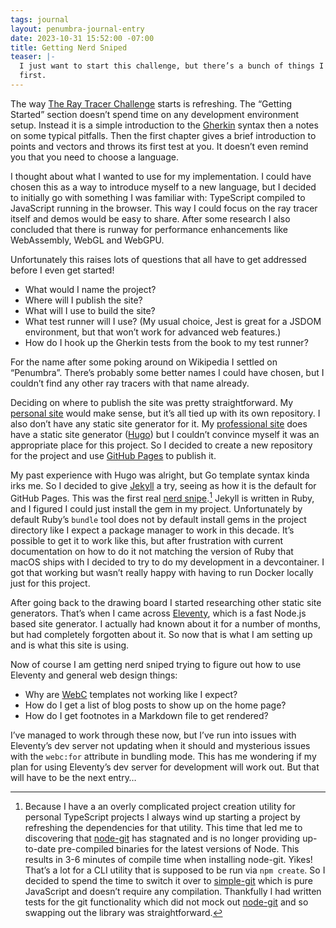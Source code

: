 ```yaml
---
tags: journal
layout: penumbra-journal-entry
date: 2023-10-31 15:52:00 -07:00
title: Getting Nerd Sniped
teaser: |-
  I just want to start this challenge, but there’s a bunch of things I need to figure out
  first.
---
```


The way [The Ray Tracer Challenge] starts is refreshing. The “Getting Started” section
doesn’t spend time on any development environment setup. Instead it is a simple introduction
to the [Gherkin] syntax then a notes on some typical pitfalls. Then the first chapter gives
a brief introduction to points and vectors and throws its first test at you. It doesn’t even
remind you that you need to choose a language.

[the ray tracer challenge]: https://pragprog.com/titles/jbtracer/the-ray-tracer-challenge/
[gherkin]: https://cucumber.io/docs/gherkin/

I thought about what I wanted to use for my implementation. I could have chosen this as a
way to introduce myself to a new language, but I decided to initially go with something I
was familiar with: TypeScript compiled to JavaScript running in the browser. This way I
could focus on the ray tracer itself and demos would be easy to share. After some research I
also concluded that there is runway for performance enhancements like WebAssembly, WebGL and
WebGPU.

Unfortunately this raises lots of questions that all have to get addressed before I even get
started!

- What would I name the project?
- Where will I publish the site?
- What will I use to build the site?
- What test runner will I use? (My usual choice, Jest is great for a JSDOM environment, but
  that won’t work for advanced web features.)
- How do I hook up the Gherkin tests from the book to my test runner?

For the name after some poking around on Wikipedia I settled on “Penumbra”. There’s probably
some better names I could have chosen, but I couldn’t find any other ray tracers with that
name already.

Deciding on where to publish the site was pretty straightforward. My [personal site] would
make sense, but it’s all tied up with its own repository. I also don’t have any static site
generator for it. My [professional site] does have a static site generator ([Hugo]) but I
couldn’t convince myself it was an appropriate place for this project. So I decided to
create a new repository for the project and use [GitHub Pages] to publish it.

[personal site]: https://limulus.net/
[professional site]: https://unallocated.com/
[hugo]: https://gohugo.io/
[github pages]: https://pages.github.com/

My past experience with Hugo was alright, but Go template syntax kinda irks me. So I decided
to give [Jekyll] a try, seeing as how it is the default for GitHub Pages. This was the first
real [nerd snipe].[^1] Jekyll is written in Ruby, and I figured I could just install the gem
in my project. Unfortunately by default Ruby’s `bundle` tool does not by default install
gems in the project directory like I expect a package manager to work in this decade. It’s
possible to get it to work like this, but after frustration with current documentation on
how to do it not matching the version of Ruby that macOS ships with I decided to try to do
my development in a devcontainer. I got that working but wasn’t really happy with having to
run Docker locally just for this project.

[jekyll]: https://jekyllrb.com/
[nerd snipe]: https://xkcd.com/356/

After going back to the drawing board I started researching other static site generators.
That’s when I came across [Eleventy], which is a fast Node.js based site generator. I
actually had known about it for a number of months, but had completely forgotten about it.
So now that is what I am setting up and is what this site is using.

[eleventy]: https://www.11ty.dev/

Now of course I am getting nerd sniped trying to figure out how to use Eleventy and general
web design things:

- Why are [WebC] templates not working like I expect?
- How do I get a list of blog posts to show up on the home page?
- How do I get footnotes in a Markdown file to get rendered?

[webc]: https://www.11ty.dev/docs/languages/webc/

I’ve managed to work through these now, but I’ve run into issues with Eleventy’s dev server
not updating when it should and mysterious issues with the `webc:for` attribute in bundling
mode. This has me wondering if my plan for using Eleventy’s dev server for development will
work out. But that will have to be the next entry…

[^1]:
    Because I have a an overly complicated project creation utility for personal
    TypeScript projects I always wind up starting a project by refreshing the dependencies
    for that utility. This time that led me to discovering that [node-git] has stagnated and
    is no longer providing up-to-date pre-compiled binaries for the latest versions of Node.
    This results in 3-6 minutes of compile time when installing node-git. Yikes! That’s a
    lot for a CLI utility that is supposed to be run via `npm create`. So I decided to spend
    the time to switch it over to [simple-git] which is pure JavaScript and doesn’t require
    any compilation. Thankfully I had written tests for the git functionality which did not
    mock out [node-git] and so swapping out the library was straightforward.

[node-git]: https://www.nodegit.org
[simple-git]: https://github.com/steveukx/git-js
